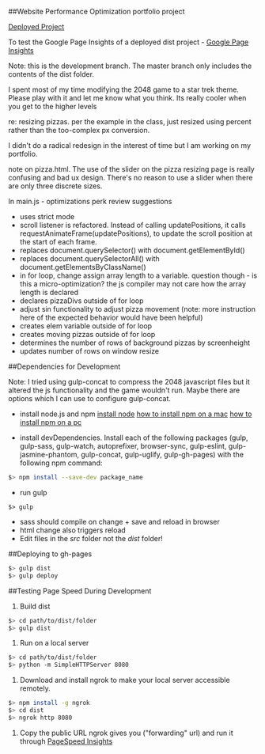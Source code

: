 ##Website Performance Optimization portfolio project

[Deployed Project](http://andrewtdunn.github.io/)

To test the Google Page Insights of a deployed dist project -
[Google Page Insights](https://developers.google.com/speed/pagespeed/insights/?url=http%3A%2F%2Fandrewtdunn.github.io%2F&tab=mobile)

Note: this is the development branch. The master branch only includes the contents of the dist folder.

I spent most of my time modifying the 2048 game to a star trek theme. Please play with it and let me know what you think. Its really cooler when you get to the higher levels

re: resizing pizzas. per the example in the class, just resized using percent rather than the too-complex px conversion.

I didn't do a radical redesign in the interest of time but I am working on my portfolio.

note on pizza.html. The use of the slider on the pizza resizing page is really confusing and bad ux design. There's no reason to use a slider when there are only three discrete sizes.

In main.js - optimizations perk review suggestions
- uses strict mode
- scroll listener is refactored. Instead of calling updatePositions, it calls requestAnimateFrame(updatePositions), to update the scroll position at the start of each frame.
- replaces document.querySelector() with document.getElementById()
- replaces document.querySelectorAll() with document.getElementsByClassName()
- in for loop, change assign array length to a variable. question though - is this a micro-optimization? the js compiler may not care how the array length is declared
- declares pizzaDivs outside of for loop
- adjust sin functionality to adjust pizza movement (note: more instruction here of the expected behavior would have been helpful)
- creates elem variable outside of for loop
- creates moving pizzas outside of for loop
- determines the number of rows of background pizzas by screenheight
- updates number of rows on window resize


##Dependencies for Development

Note: I tried using gulp-concat to compress the 2048 javascript files but it altered the js functionality and the game wouldn't run. Maybe there are options which I can use to configure gulp-concat.

- install node.js and npm
[install node](https://nodejs.org/en/)
[how to install npm on a mac](http://blog.teamtreehouse.com/install-node-js-npm-mac)
[how to install npm on a pc](http://blog.teamtreehouse.com/install-node-js-npm-windows)

- install devDependencies. Install each of the following packages (gulp, gulp-sass, gulp-watch, autoprefixer, browser-sync, gulp-eslint, gulp-jasmine-phantom, gulp-concat, gulp-uglify, gulp-gh-pages) with the following npm command:
```bash
$> npm install --save-dev package_name
```
- run gulp
```
$> gulp
```
- sass should compile on change + save and reload in browser
- html change also triggers reload
- Edit files in the *src* folder not the *dist* folder!

##Deploying to gh-pages
```bash
$> gulp dist
$> gulp deploy
```


##Testing Page Speed During Development
1. Build dist

  ```bash
  $> cd path/to/dist/folder
  $> gulp dist
  ```

1. Run on a local server

  ```bash
  $> cd path/to/dist/folder
  $> python -m SimpleHTTPServer 8080
  ```


1. Download and install ngrok to make your local server accessible remotely.

  ``` bash
  $> npm install -g ngrok
  $> cd dist
  $> ngrok http 8080
  ```

1. Copy the public URL ngrok gives you ("forwarding" url) and run it through [PageSpeed Insights](https://developers.google.com/speed/pagespeed/insights/)
